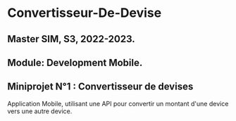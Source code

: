 # Convertisseur-De-Devise
## Master SIM, S3, 2022-2023.
## Module: Development Mobile.
## Miniprojet N°1 : Convertisseur de devises

Application Mobile, utilisant une API pour convertir un montant d'une device vers une autre device.
